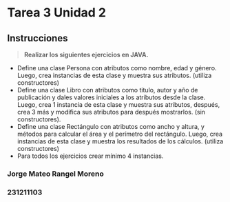 # __Tarea 3 Unidad 2__ 
## __Instrucciones__

>__Realizar los siguientes ejercicios en JAVA.__

- Define una clase Persona con atributos como nombre, edad y género. Luego, crea instancias de esta clase y muestra sus atributos. (utiliza constructores)
- Define una clase Libro con atributos como titulo, autor y año de publicación y dales valores iniciales a los atributos desde la clase. Luego, crea 1 instancia de esta clase y muestra sus atributos, después, crea 3 más y modifica sus atributos para después mostrarlos. (sin constructores).
- Define una clase Rectángulo con atributos como ancho y altura, y métodos para calcular el área y el perímetro del rectángulo. Luego, crea instancias de esta clase y muestra los resultados de los cálculos. (utiliza constructores)
- Para todos los ejercicios crear mínimo 4 instancias.
### Jorge Mateo Rangel Moreno
### 231211103